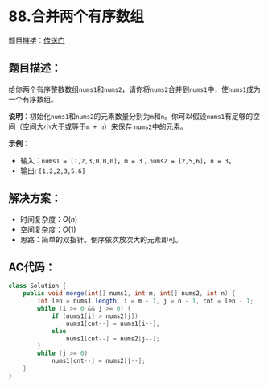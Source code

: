 # 88.合并两个有序数组
题目链接：[传送门](https://leetcode-cn.com/problems/merge-sorted-array/)

## 题目描述：
给你两个有序整数数组`nums1`和`nums2`，请你将`nums2`合并到`nums1`中，使`nums1`成为一个有序数组。

**说明**：初始化`nums1`和`nums2`的元素数量分别为`m`和`n`。你可以假设`nums1`有足够的空间（空间大小大于或等于`m + n`）来保存 `nums2`中的元素。

**示例**：

- 输入：`nums1 = [1,2,3,0,0,0]`，`m = 3`；`nums2 = [2,5,6]`，`n = 3`。
- 输出: `[1,2,2,3,5,6]`

## 解决方案：
- 时间复杂度：$O(n)$
- 空间复杂度：$O(1)$
- 思路：简单的双指针。倒序依次放次大的元素即可。

## AC代码：
```java
class Solution {
	public void merge(int[] nums1, int m, int[] nums2, int n) {
		int len = nums1.length, i = m - 1, j = n - 1, cnt = len - 1;
		while (i >= 0 && j >= 0) {
			if (nums1[i] > nums2[j])
				nums1[cnt--] = nums1[i--];
			else
				nums1[cnt--] = nums2[j--];
		}
		while (j >= 0)
			nums1[cnt--] = nums2[j--];
	}
}
```